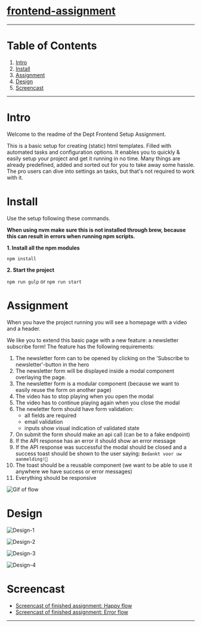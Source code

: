 # [frontend-assignment](https://bitbucket.org/tamtam-nl/dtnl-dept-frontend-setup-assignment/)

------

# Table of Contents
1.  [Intro](#markdown-header-intro)
2.  [Install](#markdown-header-install)
3.  [Assignment](#markdown-header-assignment)
4.  [Design](#markdown-header-design)
5.  [Screencast](#markdown-header-screencast)
------

# Intro #
Welcome to the readme of the Dept Frontend Setup Assignment.

This is a basic setup for creating (static) html templates.
Filled with automated tasks and configuration options.
It enables you to quickly & easily setup your project and get it running in no time.
Many things are already predefined, added and sorted out for you to take away some hassle.
The pro users can dive into settings an tasks, but that's not required to work with it.



# Install #
Use the setup following these commands.

**When using nvm make sure this is not installed through brew, because this can result in errors when running npm scripts.**

__1. Install all the npm modules__

`npm install`

__2. Start the project__

`npm run gulp` or  `npm run start`

# Assignment #
When you have the project running you will see a homepage with a video and a header.

We like you to extend this basic page with a new feature: a newsletter subscribe form!
The feature has the following requirements:

1. The newsletter form can to be opened by clicking on the 'Subscribe to newsletter'-button in the hero
2. The newsletter form will be displayed inside a modal component overlaying the page.
3. The newsletter form is a modular component (because we want to easily reuse the form on another page)
4. The video has to stop playing when you open the modal 
5. The video has to continue playing again when you close the modal
6. The newletter form should have form validation:
    - all fields are required
    - email validation
    - inputs show visual indication of validated state
7. On submit the form should make an api call (can be to a fake endpoint)
8. If the API response has an error it should show an error message 
9. If the API response was successful the modal should be closed and a success toast should be shown to the user saying: `Bedankt voor uw aanmelding!🎉`
10. The toast should be a reusable component (we want to be able to use it anywhere we have success or error messages)
11. Everything should be responsive

![Gif of flow](https://media.giphy.com/media/ehPAyJ9h7OeXxbO0q6/giphy.gif)


# Design #

![Design-1](https://bitbucket.org/tamtam-nl/dtnl-dept-frontend-setup-assignment/raw/ff16604566f5e61c555e1ea0d91fa1c35ddf0585/_design/1-modal-open.png)

![Design-2](https://bitbucket.org/tamtam-nl/dtnl-dept-frontend-setup-assignment/raw/ff16604566f5e61c555e1ea0d91fa1c35ddf0585/_design/2-form.png)

![Design-3](https://bitbucket.org/tamtam-nl/dtnl-dept-frontend-setup-assignment/raw/ff16604566f5e61c555e1ea0d91fa1c35ddf0585/_design/3-error-message.png)

![Design-4](https://bitbucket.org/tamtam-nl/dtnl-dept-frontend-setup-assignment/raw/ff16604566f5e61c555e1ea0d91fa1c35ddf0585/_design/4-success-toast.png)


# Screencast #
- [Screencast of finished assignment: Happy flow](https://bitbucket.org/tamtam-nl/dtnl-dept-frontend-setup-assignment/raw/ff16604566f5e61c555e1ea0d91fa1c35ddf0585/_design/newsletter-form-success-final.mov)
- [Screencast of finished assignment: Error flow](https://bitbucket.org/tamtam-nl/dtnl-dept-frontend-setup-assignment/raw/ff16604566f5e61c555e1ea0d91fa1c35ddf0585/_design/newsletter-form-error-final.mov)
------

